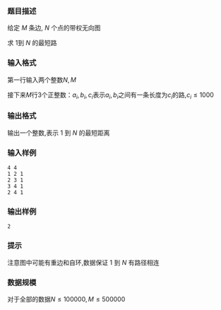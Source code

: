 ### 题目描述
给定 $M$ 条边, $N$ 个点的带权无向图

求 $1$到 $N$ 的最短路
### 输入格式
第一行输入两个整数$N,M$

接下来$M$行$3$个正整数：$a_i,b_i,c_i$表示$a_i,b_i$之间有一条长度为$c_i$的路,$c_i \leq 1000$

### 输出格式
输出一个整数,表示 $1$ 到 $N$ 的最短距离
### 输入样例
```
4 4
1 2 1
2 3 1
3 4 1
2 4 1
```
### 输出样例
```
2
```
### 提示
注意图中可能有重边和自环,数据保证 $1$ 到 $N$ 有路径相连
### 数据规模
对于全部的数据$N \leq 100000,M \leq 500000$